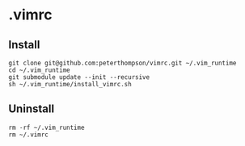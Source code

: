 # .vimrc

## Install

    git clone git@github.com:peterthompson/vimrc.git ~/.vim_runtime
    cd ~/.vim_runtime
    git submodule update --init --recursive
    sh ~/.vim_runtime/install_vimrc.sh

## Uninstall

    rm -rf ~/.vim_runtime
    rm ~/.vimrc
